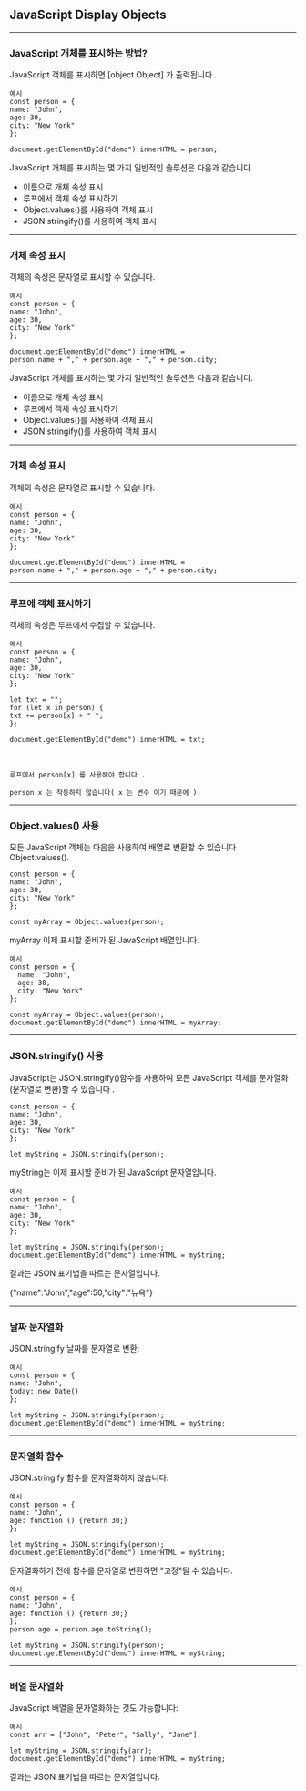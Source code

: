 ## JavaScript Display Objects

---

### JavaScript 개체를 표시하는 방법?

JavaScript 객체를 표시하면 [object Object] 가 출력됩니다 .

    예시
    const person = {
    name: "John",
    age: 30,
    city: "New York"
    };

    document.getElementById("demo").innerHTML = person;

JavaScript 개체를 표시하는 몇 가지 일반적인 솔루션은 다음과 같습니다.

- 이름으로 개체 속성 표시
- 루프에서 객체 속성 표시하기
- Object.values()를 사용하여 객체 표시
- JSON.stringify()를 사용하여 객체 표시

---

### 개체 속성 표시

객체의 속성은 문자열로 표시할 수 있습니다.

    예시
    const person = {
    name: "John",
    age: 30,
    city: "New York"
    };

    document.getElementById("demo").innerHTML =
    person.name + "," + person.age + "," + person.city;

JavaScript 개체를 표시하는 몇 가지 일반적인 솔루션은 다음과 같습니다.

- 이름으로 개체 속성 표시
- 루프에서 객체 속성 표시하기
- Object.values()를 사용하여 객체 표시
- JSON.stringify()를 사용하여 객체 표시

---

### 개체 속성 표시

객체의 속성은 문자열로 표시할 수 있습니다.

    예시
    const person = {
    name: "John",
    age: 30,
    city: "New York"
    };

    document.getElementById("demo").innerHTML =
    person.name + "," + person.age + "," + person.city;

---

### 루프에 객체 표시하기

객체의 속성은 루프에서 수집할 수 있습니다.

    예시
    const person = {
    name: "John",
    age: 30,
    city: "New York"
    };

    let txt = "";
    for (let x in person) {
    txt += person[x] + " ";
    };

    document.getElementById("demo").innerHTML = txt;

<br />

    루프에서 person[x] 를 사용해야 합니다 .

    person.x 는 작동하지 않습니다( x 는 변수 이기 때문에 ).

---

### Object.values() 사용

모든 JavaScript 객체는 다음을 사용하여 배열로 변환할 수 있습니다 Object.values().

    const person = {
    name: "John",
    age: 30,
    city: "New York"
    };

    const myArray = Object.values(person);

myArray 이제 표시할 준비가 된 JavaScript 배열입니다.

    예시
    const person = {
      name: "John",
      age: 30,
      city: "New York"
    };

    const myArray = Object.values(person);
    document.getElementById("demo").innerHTML = myArray;

---

### JSON.stringify() 사용

JavaScript는 JSON.stringify()함수를 사용하여 모든 JavaScript 객체를 문자열화(문자열로 변환)할 수 있습니다 .

    const person = {
    name: "John",
    age: 30,
    city: "New York"
    };

    let myString = JSON.stringify(person);

myString는 이제 표시할 준비가 된 JavaScript 문자열입니다.

    예시
    const person = {
    name: "John",
    age: 30,
    city: "New York"
    };

    let myString = JSON.stringify(person);
    document.getElementById("demo").innerHTML = myString;

결과는 JSON 표기법을 따르는 문자열입니다.

{"name":"John","age":50,"city":"뉴욕"}

---

### 날짜 문자열화

JSON.stringify 날짜를 문자열로 변환:

    예시
    const person = {
    name: "John",
    today: new Date()
    };

    let myString = JSON.stringify(person);
    document.getElementById("demo").innerHTML = myString;

---

### 문자열화 함수

JSON.stringify 함수를 문자열화하지 않습니다:

    예시
    const person = {
    name: "John",
    age: function () {return 30;}
    };

    let myString = JSON.stringify(person);
    document.getElementById("demo").innerHTML = myString;

문자열화하기 전에 함수를 문자열로 변환하면 "고정"될 수 있습니다.

    예시
    const person = {
    name: "John",
    age: function () {return 30;}
    };
    person.age = person.age.toString();

    let myString = JSON.stringify(person);
    document.getElementById("demo").innerHTML = myString;

---

### 배열 문자열화

JavaScript 배열을 문자열화하는 것도 가능합니다:

    예시
    const arr = ["John", "Peter", "Sally", "Jane"];

    let myString = JSON.stringify(arr);
    document.getElementById("demo").innerHTML = myString;

결과는 JSON 표기법을 따르는 문자열입니다.
